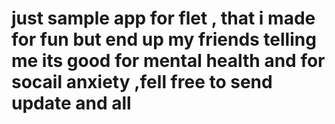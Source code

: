 # just sample app for flet , that i made for fun but end up my friends telling me its good for mental health and for socail anxiety ,fell free to send update and all 
```
